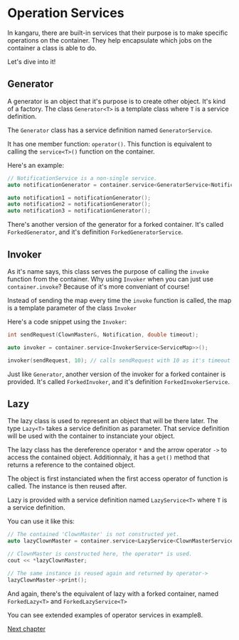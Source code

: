Operation Services
==================

In kangaru, there are built-in services that their purpose is to make specific operations on the container.
They help encapsulate which jobs on the container a class is able to do.

Let's dive into it!

## Generator

A generator is an object that it's purpose is to create other object. It's kind of a factory.
The class `Generator<T>` is a template class where `T` is a service definition.

The `Generator` class has a service definition named `GeneratorService`.

It has one member function: `operator()`. This function is equivalent to calling the `service<T>()` function on the container.

Here's an example:

```c++
// NotificationService is a non-single service.
auto notificationGenerator = container.service<GeneratorService<NotificationService>>();

auto notification1 = notificationGenerator();
auto notification2 = notificationGenerator();
auto notification3 = notificationGenerator();
```
    
    
There's another version of the generator for a forked container. It's called `ForkedGenerator`, and it's definition `ForkedGeneratorService`.

## Invoker

As it's name says, this class serves the purpose of calling the `invoke` function from the container.
Why using `Invoker` when you can just use `container.invoke`? Because of it's more conveniant of course!

Instead of sending the map every time the `invoke` function is called, the map is a template parameter of the class `Invoker`

Here's a code snippet using the `Invoker`:

```c++
int sendRequest(ClownMaster&, Notification, double timeout);

auto invoker = container.service<InvokerService<ServiceMap>>();

invoker(sendRequest, 10); // calls sendRequest with 10 as it's timeout
```
    
Just like `Generator`, another version of the invoker for a forked container is provided. It's called `ForkedInvoker`, and it's definition `ForkedInvokerService`.
    
## Lazy

The lazy class is used to represent an object that will be there later. The type `Lazy<T>` takes a service definition as parameter.
That service definition will be used with the container to instanciate your object.

The lazy class has the dereference operator `*` and the arrow operator `->` to access the contained object.
Additionnaly, it has a `get()` method that returns a reference to the contained object.

The object is first instanciated when the first access operator of function is called. The instance is then reused after.

Lazy is provided with a service definition named `LazyService<T>` where `T` is a service definition.

You can use it like this:

```c++
// The contained 'ClownMaster' is not constructed yet.
auto lazyClownMaster = container.service<LazyService<ClownMasterService>>();

// ClownMaster is constructed here, the operator* is used.
cout << *lazyClownMaster;

// The same instance is reused again and returned by operator->
lazyClownMaster->print();
```

And again, there's the equivalent of lazy with a forked container, named `ForkedLazy<T>` and `ForkedLazyService<T>`

You can see extended examples of operator services in example8.

[Next chapter](section6_autocall.md)
